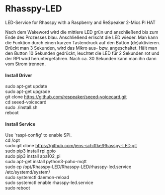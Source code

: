 # Rhasspy-LED
LED-Service for Rhasspy with a Raspberry and ReSpeaker 2-Mics Pi HAT  
  
  Nach dem Wakeword wird die mittlere LED grün und anschließend bis zum Ende des Prozesses blau. Anschließend erlischt die LED wieder.
  Man kann die Funktion durch einen kurzen Tastendruck auf den Button (de)aktivieren.
  Drückt man 3 Sekunden, wird das Mikro aus- bzw. angeschaltet.
  Hält man den Button 10 Sekunden gedrückt, leuchtet die LED für 2 Sekunden rot und der RPI wird heruntergefahren. Nach ca. 30 Sekunden kann man ihn dann vom Strom trennen.

#### Install Driver  
sudo apt-get update  
sudo apt-get upgrade  
git clone https://github.com/respeaker/seeed-voicecard.git  
cd seeed-voicecard  
sudo ./install.sh  
reboot  

#### Install Service  
Use 'raspi-config' to enable SPI.  
cd /opt  
sudo git clone https://github.com/jens-schiffke/Rhasspy-LED.git  
sudo pip3 install rpi.gpio  
sudo pip3 install apa102_pi  
sudo apt-get install python3-paho-mqtt  
sudo cp /opt/Rhasspy-LED/Rhasspy-LED/rhasspy-led.service /etc/systemd/system/  
sudo systemctl daemon-reload  
sudo systemctl enable rhasspy-led.service  
sudo reboot  
